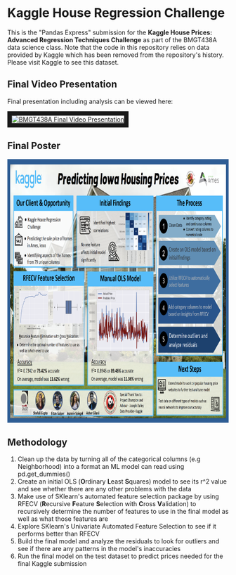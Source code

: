 # Kaggle House Regression Challenge
This is the "Pandas Express" submission for the **Kaggle House Prices: Advanced Regression Techniques Challenge** as part of the BMGT438A data science class. Note that the code in this repository relies on data provided by Kaggle which has been removed from the repository's history. Please visit Kaggle to see this dataset.

## Final Video Presentation
Final presentation including analysis can be viewed here:

<a href="http://www.youtube.com/watch?feature=player_embedded&v=cSv73ExEXOg
" target="_blank"><img src="http://img.youtube.com/vi/cSv73ExEXOg/0.jpg" 
alt="BMGT438A Final Video Presentation" width="240" height="180" border="10" /></a>

## Final Poster
<img src="./final_results/final_poster.png" width=800 height=600>

## Methodology
1. Clean up the data by turning all of the categorical columns (e.g Neighborhood) into a format an ML model can read using pd.get_dummies()
2. Create an initial OLS (**O**rdinary **L**east **S**quares) model to see its r^2 value and see whether there are any other problems with the data
3. Make use of SKlearn's automated feature selection package by using RFECV (**R**ecursive **F**eature **S**election with **C**ross **V**alidation) to recursively determine the number of features to use in the final model as well as what those features are
4. Explore SKlearn's Univariate Automated Feature Selection to see if it performs better than RFECV
5. Build the final model and analyze the residuals to look for outliers and see if there are any patterns in the model's inaccuracies
6. Run the final model on the test dataset to predict prices needed for the final Kaggle submission

